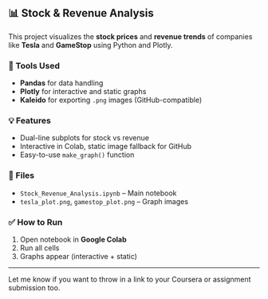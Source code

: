 ## 📊 Stock & Revenue Analysis

This project visualizes the **stock prices** and **revenue trends** of companies like **Tesla** and **GameStop** using Python and Plotly.

### 🔧 Tools Used

* **Pandas** for data handling
* **Plotly** for interactive and static graphs
* **Kaleido** for exporting `.png` images (GitHub-compatible)

### 💡 Features

* Dual-line subplots for stock vs revenue
* Interactive in Colab, static image fallback for GitHub
* Easy-to-use `make_graph()` function

### 📁 Files

* `Stock_Revenue_Analysis.ipynb` – Main notebook
* `tesla_plot.png`, `gamestop_plot.png` – Graph images

### ✅ How to Run

1. Open notebook in **Google Colab**
2. Run all cells
3. Graphs appear (interactive + static)

---

Let me know if you want to throw in a link to your Coursera or assignment submission too.

